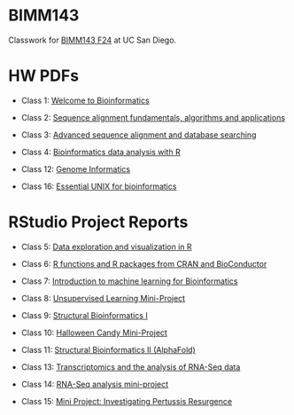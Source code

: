 # BIMM143
Classwork for [BIMM143 F24](https://github.com/nnono1207/bimm143_github/tree/main) at UC San Diego.

# HW PDFs

- Class 1: [Welcome to Bioinformatics](https://github.com/nnono1207/bimm143_github/blob/main/lab1.pdf)

- Class 2: [Sequence alignment fundamentals, algorithms and applications](https://github.com/nnono1207/bimm143_github/blob/main/lab2.pdf)

- Class 3: [Advanced sequence alignment and database searching](https://github.com/nnono1207/bimm143_github/blob/main/lab3.pdf)

- Class 4: [Bioinformatics data analysis with R](https://github.com/nnono1207/bimm143_github/blob/main/lab4.pdf)

- Class 12: [Genome Informatics](https://github.com/nnono1207/bimm143_github/blob/main/classlab12_genomeinformatics/population_scale_analysis_hw.pdf)

- Class 16: [Essential UNIX for bioinformatics](https://github.com/nnono1207/bimm143_github/blob/main/classlab16_unix/HW8_unix_questions.pdf)

# RStudio Project Reports

- Class 5: [Data exploration and visualization in R](https://github.com/nnono1207/bimm143_github/blob/main/classlab_05_ggplot2/classlab_5_ggplot2.pdf)

- Class 6: [R functions and R packages from CRAN and BioConductor](https://github.com/nnono1207/bimm143_github/blob/main/classlab_06_Rfunctions/HW-Class-6-Question-6.pdf)

- Class 7: [Introduction to machine learning for Bioinformatics](https://github.com/nnono1207/bimm143_github/blob/main/classlab_07_machinelearning/class07.pdf)

- Class 8: [Unsupervised Learning Mini-Project](https://github.com/nnono1207/bimm143_github/blob/main/class08/class8_mini_project.pdf)

- Class 9: [Structural Bioinformatics I](https://github.com/nnono1207/bimm143_github/blob/main/classlab09_structuralbioinformatics_1/classlab09_structuralbioinformatics_1.pdf)

- Class 10: [Halloween Candy Mini-Project](https://github.com/nnono1207/bimm143_github/blob/main/classlab_10_halloween/classlab_10_halloween.pdf)

- Class 11: [Structural Bioinformatics II (AlphaFold)](https://github.com/nnono1207/bimm143_github/blob/main/classlab11_structuralbioinformatics_2/classlab11_bioinformatics_2.pdf)

- Class 13: [Transcriptomics and the analysis of RNA-Seq data](https://github.com/nnono1207/bimm143_github/blob/main/classlab13_transcriptomics_rnaseq/classlab_transcriptomics_rnaseq.pdf)

- Class 14: [RNA-Seq analysis mini-project](https://github.com/nnono1207/bimm143_github/blob/main/classlab14_rnaseq_miniproject/classlab14_rnaseq_miniproject.pdf)

- Class 15: [Mini Project: Investigating Pertussis Resurgence](https://github.com/nnono1207/bimm143_github/blob/main/classlab15_pertussisresurgence/classlab15_pertussisresurgence.pdf)







